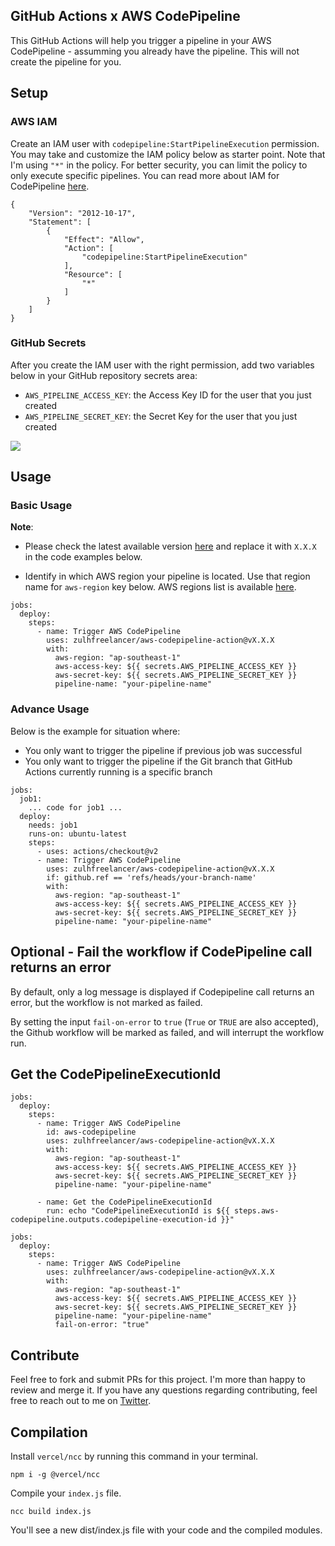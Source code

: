 ## GitHub Actions x AWS CodePipeline

This GitHub Actions will help you trigger a pipeline in your AWS CodePipeline - assumming you already have the pipeline. This will not create the pipeline for you.

## Setup

### AWS IAM

Create an IAM user with `codepipeline:StartPipelineExecution` permission. You may take and customize the IAM policy below as starter point. Note that I'm using `"*"` in the policy. For better security, you can limit the policy to only execute specific pipelines. You can read more about IAM for CodePipeline [here](https://docs.aws.amazon.com/codepipeline/latest/userguide/permissions-reference.html).

```
{
    "Version": "2012-10-17",
    "Statement": [
        {
            "Effect": "Allow",
            "Action": [
                "codepipeline:StartPipelineExecution"
            ],
            "Resource": [
                "*"
            ]
        }
    ]
}
```

### GitHub Secrets

After you create the IAM user with the right permission, add two variables below in your GitHub repository secrets area:

- `AWS_PIPELINE_ACCESS_KEY`: the Access Key ID for the user that you just created
- `AWS_PIPELINE_SECRET_KEY`: the Secret Key for the user that you just created

![](./docs/images/gh-secrets.png)

## Usage

### Basic Usage

**Note**:

- Please check the latest available version [here](https://github.com/marketplace/actions/aws-codepipeline-trigger) and replace it with `X.X.X` in the code examples below.

- Identify in which AWS region your pipeline is located. Use that region name for `aws-region` key below. AWS regions list is available [here](https://docs.aws.amazon.com/general/latest/gr/rande.html#regional-endpoints).

```
jobs:
  deploy:
    steps:
      - name: Trigger AWS CodePipeline
        uses: zulhfreelancer/aws-codepipeline-action@vX.X.X
        with:
          aws-region: "ap-southeast-1"
          aws-access-key: ${{ secrets.AWS_PIPELINE_ACCESS_KEY }}
          aws-secret-key: ${{ secrets.AWS_PIPELINE_SECRET_KEY }}
          pipeline-name: "your-pipeline-name"
```

### Advance Usage

Below is the example for situation where:

- You only want to trigger the pipeline if previous job was successful
- You only want to trigger the pipeline if the Git branch that GitHub Actions currently running is a specific branch

```
jobs:
  job1:
    ... code for job1 ...
  deploy:
    needs: job1
    runs-on: ubuntu-latest
    steps:
      - uses: actions/checkout@v2
      - name: Trigger AWS CodePipeline
        uses: zulhfreelancer/aws-codepipeline-action@vX.X.X
        if: github.ref == 'refs/heads/your-branch-name'
        with:
          aws-region: "ap-southeast-1"
          aws-access-key: ${{ secrets.AWS_PIPELINE_ACCESS_KEY }}
          aws-secret-key: ${{ secrets.AWS_PIPELINE_SECRET_KEY }}
          pipeline-name: "your-pipeline-name"
```

## Optional - Fail the workflow if CodePipeline call returns an error
By default, only a log message is displayed if Codepipeline call returns an error, but the workflow is not marked as failed.

By setting the input `fail-on-error` to `true` (`True` or `TRUE` are also accepted), the Github workflow will be marked as failed, and will interrupt the workflow run.

## Get the CodePipelineExecutionId
```
jobs:
  deploy:
    steps:
      - name: Trigger AWS CodePipeline
        id: aws-codepipeline
        uses: zulhfreelancer/aws-codepipeline-action@vX.X.X
        with:
          aws-region: "ap-southeast-1"
          aws-access-key: ${{ secrets.AWS_PIPELINE_ACCESS_KEY }}
          aws-secret-key: ${{ secrets.AWS_PIPELINE_SECRET_KEY }}
          pipeline-name: "your-pipeline-name"

      - name: Get the CodePipelineExecutionId
        run: echo "CodePipelineExecutionId is ${{ steps.aws-codepipeline.outputs.codepipeline-execution-id }}"
```

```
jobs:
  deploy:
    steps:
      - name: Trigger AWS CodePipeline
        uses: zulhfreelancer/aws-codepipeline-action@vX.X.X
        with:
          aws-region: "ap-southeast-1"
          aws-access-key: ${{ secrets.AWS_PIPELINE_ACCESS_KEY }}
          aws-secret-key: ${{ secrets.AWS_PIPELINE_SECRET_KEY }}
          pipeline-name: "your-pipeline-name"
          fail-on-error: "true"
```

## Contribute

Feel free to fork and submit PRs for this project. I'm more than happy to review and merge it. If you have any questions regarding contributing, feel free to reach out to me on [Twitter](https://twitter.com/zulhhandyplast).

## Compilation
Install `vercel/ncc` by running this command in your terminal.

```npm i -g @vercel/ncc```

Compile your `index.js` file.

```ncc build index.js```

You'll see a new dist/index.js file with your code and the compiled modules.
